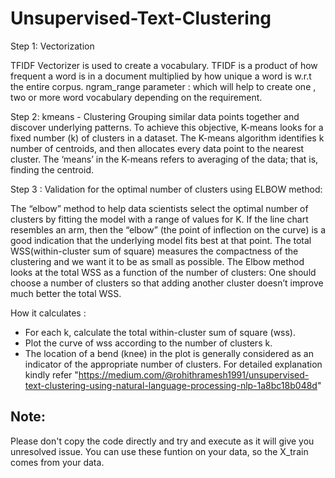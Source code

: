 # Unsupervised-Text-Clustering
Step 1: Vectorization

TFIDF Vectorizer is used to create a vocabulary.
TFIDF is a product of how frequent a word is in a document multiplied by how unique a word is w.r.t the entire corpus.
ngram_range parameter : which will help to create one , two or more word vocabulary depending on the requirement.

Step 2: kmeans - Clustering
Grouping similar data points together and discover underlying patterns. 
To achieve this objective, K-means looks for a fixed number (k) of clusters in a dataset.
The K-means algorithm identifies k number of centroids, and then allocates every data point to the nearest cluster.
The ‘means’ in the K-means refers to averaging of the data; that is, finding the centroid.

Step 3 : Validation for the optimal number of clusters using ELBOW method:

The “elbow” method to help data scientists select the optimal number of clusters by fitting the model with a range of values for K. If the line chart resembles an arm, then the “elbow” (the point of inflection on the curve) is a good indication that the underlying model fits best at that point.
The total WSS(within-cluster sum of square) measures the compactness of the clustering and we want it to be as small as possible.
The Elbow method looks at the total WSS as a function of the number of clusters: One should choose a number of clusters so that adding another cluster doesn’t improve much better the total WSS.

How it calculates : 
* For each k, calculate the total within-cluster sum of square (wss).
* Plot the curve of wss according to the number of clusters k.
* The location of a bend (knee) in the plot is generally considered as an indicator of the appropriate number of clusters.
For detailed explanation kindly refer "https://medium.com/@rohithramesh1991/unsupervised-text-clustering-using-natural-language-processing-nlp-1a8bc18b048d"

## Note:
Please don't copy the code directly and try and execute as it will give you unresolved issue. You can use these funtion on your data, so the X_train comes from your data.
